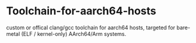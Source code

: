 # Toolchain-for-aarch64-hosts
custom or offical clang/gcc toolchain for aarch64 hosts, targeted for bare-metal (ELF / kernel-only) AArch64/Arm systems.
